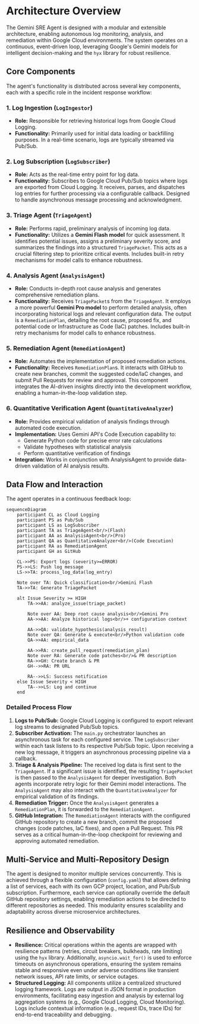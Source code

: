 # Architecture Overview

The Gemini SRE Agent is designed with a modular and extensible architecture, enabling autonomous log monitoring, analysis, and remediation within Google Cloud environments. The system operates on a continuous, event-driven loop, leveraging Google's Gemini models for intelligent decision-making and the `hyx` library for robust resilience.

## Core Components

The agent's functionality is distributed across several key components, each with a specific role in the incident response workflow:

### 1. Log Ingestion (`LogIngestor`)
*   **Role:** Responsible for retrieving historical logs from Google Cloud Logging.
*   **Functionality:** Primarily used for initial data loading or backfilling purposes. In a real-time scenario, logs are typically streamed via Pub/Sub.

### 2. Log Subscription (`LogSubscriber`)
*   **Role:** Acts as the real-time entry point for log data.
*   **Functionality:** Subscribes to Google Cloud Pub/Sub topics where logs are exported from Cloud Logging. It receives, parses, and dispatches log entries for further processing via a configurable callback. Designed to handle asynchronous message processing and acknowledgment.

### 3. Triage Agent (`TriageAgent`)
*   **Role:** Performs rapid, preliminary analysis of incoming log data.
*   **Functionality:** Utilizes a **Gemini Flash model** for quick assessment. It identifies potential issues, assigns a preliminary severity score, and summarizes the findings into a structured `TriagePacket`. This acts as a crucial filtering step to prioritize critical events. Includes built-in retry mechanisms for model calls to enhance robustness.

### 4. Analysis Agent (`AnalysisAgent`)
*   **Role:** Conducts in-depth root cause analysis and generates comprehensive remediation plans.
*   **Functionality:** Receives `TriagePacket`s from the `TriageAgent`. It employs a more powerful **Gemini Pro model** to perform detailed analysis, often incorporating historical logs and relevant configuration data. The output is a `RemediationPlan`, detailing the root cause, proposed fix, and potential code or Infrastructure as Code (IaC) patches. Includes built-in retry mechanisms for model calls to enhance robustness.

### 5. Remediation Agent (`RemediationAgent`)
*   **Role:** Automates the implementation of proposed remediation actions.
*   **Functionality:** Receives `RemediationPlan`s. It interacts with GitHub to create new branches, commit the suggested code/IaC changes, and submit Pull Requests for review and approval. This component integrates the AI-driven insights directly into the development workflow, enabling a human-in-the-loop validation step.

### 6. Quantitative Verification Agent (`QuantitativeAnalyzer`)
*   **Role:** Provides empirical validation of analysis findings through automated code execution.
*   **Implementation:** Uses Gemini API's Code Execution capability to:
    *   Generate Python code for precise error rate calculations
    *   Validate hypotheses with statistical analysis
    *   Perform quantitative verification of findings
*   **Integration:** Works in conjunction with AnalysisAgent to provide data-driven validation of AI analysis results.

## Data Flow and Interaction

The agent operates in a continuous feedback loop:

```mermaid
sequenceDiagram
    participant CL as Cloud Logging
    participant PS as Pub/Sub
    participant LS as LogSubscriber
    participant TA as TriageAgent<br/>(Flash)
    participant AA as AnalysisAgent<br/>(Pro)
    participant QA as QuantitativeAnalyzer<br/>(Code Execution)
    participant RA as RemediationAgent
    participant GH as GitHub

    CL->>PS: Export logs (severity>=ERROR)
    PS->>LS: Push log message
    LS->>TA: process_log_data(log_entry)
    
    Note over TA: Quick classification<br/>Gemini Flash
    TA->>TA: Generate TriagePacket
    
    alt Issue Severity >= HIGH
        TA->>AA: analyze_issue(triage_packet)
        
        Note over AA: Deep root cause analysis<br/>Gemini Pro
        AA->>AA: Analyze historical logs<br/>+ configuration context
        
        AA->>QA: validate_hypothesis(analysis_result)
        Note over QA: Generate & execute<br/>Python validation code
        QA->>AA: empirical_data
        
        AA->>RA: create_pull_request(remediation_plan)
        Note over RA: Generate code patches<br/>& PR description
        RA->>GH: Create branch & PR
        GH-->>RA: PR URL
        
        RA-->>LS: Success notification
    else Issue Severity < HIGH
        TA-->>LS: Log and continue
    end
```

### Detailed Process Flow

1.  **Logs to Pub/Sub:** Google Cloud Logging is configured to export relevant log streams to designated Pub/Sub topics.
2.  **Subscriber Activation:** The `main.py` orchestrator launches an asynchronous task for each configured service. The `LogSubscriber` within each task listens to its respective Pub/Sub topic. Upon receiving a new log message, it triggers an asynchronous processing pipeline via a callback.
3.  **Triage & Analysis Pipeline:** The received log data is first sent to the `TriageAgent`. If a significant issue is identified, the resulting `TriagePacket` is then passed to the `AnalysisAgent` for deeper investigation. Both agents incorporate retry logic for their Gemini model interactions. The `AnalysisAgent` may also interact with the `QuantitativeAnalyzer` for empirical validation of its findings.
4.  **Remediation Trigger:** Once the `AnalysisAgent` generates a `RemediationPlan`, it is forwarded to the `RemediationAgent`.
5.  **GitHub Integration:** The `RemediationAgent` interacts with the configured GitHub repository to create a new branch, commit the proposed changes (code patches, IaC fixes), and open a Pull Request. This PR serves as a critical human-in-the-loop checkpoint for reviewing and approving automated remediation.

## Multi-Service and Multi-Repository Design

The agent is designed to monitor multiple services concurrently. This is achieved through a flexible configuration (`config.yaml`) that allows defining a list of services, each with its own GCP project, location, and Pub/Sub subscription. Furthermore, each service can optionally override the default GitHub repository settings, enabling remediation actions to be directed to different repositories as needed. This modularity ensures scalability and adaptability across diverse microservice architectures.

## Resilience and Observability

*   **Resilience:** Critical operations within the agents are wrapped with resilience patterns (retries, circuit breakers, bulkheads, rate limiting) using the `hyx` library. Additionally, `asyncio.wait_for()` is used to enforce timeouts on asynchronous operations, ensuring the system remains stable and responsive even under adverse conditions like transient network issues, API rate limits, or service outages.
*   **Structured Logging:** All components utilize a centralized structured logging framework. Logs are output in JSON format in production environments, facilitating easy ingestion and analysis by external log aggregation systems (e.g., Google Cloud Logging, Cloud Monitoring). Logs include contextual information (e.g., request IDs, trace IDs) for end-to-end traceability and debugging.
